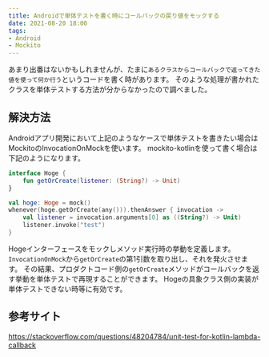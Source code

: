 ```yaml
---
title: Androidで単体テストを書く時にコールバックの戻り値をモックする
date: 2021-08-20 18:00
tags:
- Android
- Mockito
---
```


あまり出番はないかもしれませんが、たまに`あるクラスからコールバックで返ってきた値を使って何か行う`というコードを書く時があります。
そのような処理が書かれたクラスを単体テストする方法が分からなかったので調べました。

## 解決方法
Androidアプリ開発において上記のようなケースで単体テストを書きたい場合はMockitoのInvocationOnMockを使います。
mockito-kotlinを使って書く場合は下記のようになります。
```kotlin
interface Hoge {
    fun getOrCreate(listener: (String?) -> Unit)
}

val hoge: Hoge = mock()
whenever(hoge.getOrCreate(any())).thenAnswer { invocation ->
    val listener = invocation.arguments[0] as ((String?) -> Unit)
    listener.invoke("test")
}
```
Hogeインターフェースをモックしメソッド実行時の挙動を定義します。
`InvocationOnMock`から`getOrCreate`の第1引数を取り出し、それを発火させます。
その結果、プロダクトコード側の`getOrCreate`メソッドがコールバックを返す挙動を単体テストで再現することができます。
Hogeの具象クラス側の実装が単体テストできない時等に有効です。

## 参考サイト
https://stackoverflow.com/questions/48204784/unit-test-for-kotlin-lambda-callback

